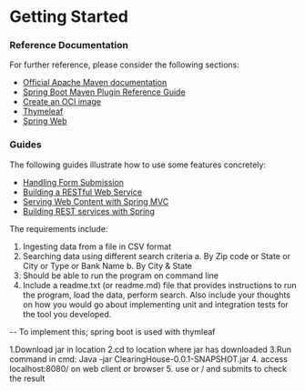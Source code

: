 # Getting Started

### Reference Documentation

For further reference, please consider the following sections:

* [Official Apache Maven documentation](https://maven.apache.org/guides/index.html)
* [Spring Boot Maven Plugin Reference Guide](https://docs.spring.io/spring-boot/docs/2.6.5/maven-plugin/reference/html/)
* [Create an OCI image](https://docs.spring.io/spring-boot/docs/2.6.5/maven-plugin/reference/html/#build-image)
* [Thymeleaf](https://docs.spring.io/spring-boot/docs/2.6.5/reference/htmlsingle/#boot-features-spring-mvc-template-engines)
* [Spring Web](https://docs.spring.io/spring-boot/docs/2.6.5/reference/htmlsingle/#boot-features-developing-web-applications)

### Guides

The following guides illustrate how to use some features concretely:

* [Handling Form Submission](https://spring.io/guides/gs/handling-form-submission/)
* [Building a RESTful Web Service](https://spring.io/guides/gs/rest-service/)
* [Serving Web Content with Spring MVC](https://spring.io/guides/gs/serving-web-content/)
* [Building REST services with Spring](https://spring.io/guides/tutorials/bookmarks/)


The requirements include:
1. Ingesting data from a file in CSV format
2. Searching data using different search criteria
   a. By Zip code or State or City or Type or Bank Name
   b. By City & State
3. Should be able to run the program on command line
4. Include a readme.txt (or readme.md) file that provides instructions to run the
   program, load the data, perform search. Also include your thoughts on how you
   would go about implementing unit and integration tests for the tool you
   developed.

-- To implement this; spring boot is used with thymleaf

1.Download jar in location
2.cd to location where jar has downloaded
3.Run command in cmd: Java -jar ClearingHouse-0.0.1-SNAPSHOT.jar
4. access localhost:8080/ on web client or browser
5. use or / and submits to check the result